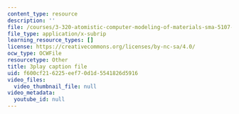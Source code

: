```yaml
---
content_type: resource
description: ''
file: /courses/3-320-atomistic-computer-modeling-of-materials-sma-5107-spring-2005/f600cf216225eef70d1d5541826d5916_ZsqPyPe7B5w.srt
file_type: application/x-subrip
learning_resource_types: []
license: https://creativecommons.org/licenses/by-nc-sa/4.0/
ocw_type: OCWFile
resourcetype: Other
title: 3play caption file
uid: f600cf21-6225-eef7-0d1d-5541826d5916
video_files:
  video_thumbnail_file: null
video_metadata:
  youtube_id: null
---
```

